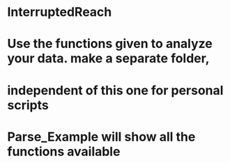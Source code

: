 # InterruptedReach
# Use the functions given to analyze your data. make a separate folder, 
# independent of this one for personal scripts
# Parse_Example will show all the functions available 